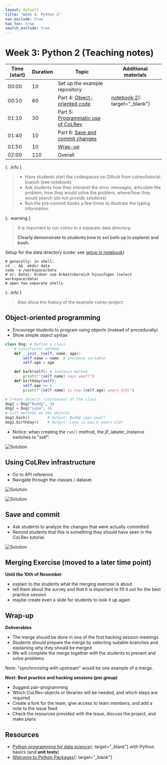 ```yaml
---
layout: default
title: "Week 3: Python 2"
nav_exclude: true
has_toc: true
search_exclude: true
---
```


# Week 3: Python 2 (Teaching notes)

| Time (start) | Duration | Topic                                           | Additional materials                                              |
|--------------|----------|-------------------------------------------------|-------------------------------------------------------------------|
| 00:00        | 10       | Set up the example repository                   |                                                                   |
| 00:10        | 60       | Part 4: [Object-oriented code](#object)         | [notebook 2](week_3_python_notebook_2.html){: target="_blank"}    |
| 01:10        | 30       | Part 5: [Programmatic use of CoLRev](#colrev)   |                                                                   |
| 01:40        | 10       | Part 6: [Save and commit changes](#save-commit) |                                                                   |
| 01:50        | 10       | [Wrap-up](#wrap-up)                             |                                                                   |
| 02:00        | 110      | Overall                                         |                                                                   |

{: .info }
> - Have students start the codespaces on Github from colrev/tutorial branch (see notebook)
> - Ask students how they interpret the error messages, articulate the problem, how they would solve the problem, where/how they would search (do not provide solutions)
> - Run the pre-commit hooks a few times to illustrate the typing information

<div class="page-break"></div>

{: .warning }
> It is important to run colrev in a separate data directory.
> 
> **Clearly demonstrate to students how to set both up in explorer and bash.**

Setup for the data directory (code: see [setup in notebook](week_3_python_notebook_2.html#set-up-the-example-repository))

```
# generally: in shell:
cd .. &&  mkdir data
code -a /workspace/data
# or: Datei: Ordner zum Arbeitsbereich hinzufügen (select workspace/data)
# open two separate shells
```

{: .info }
> Also show the history of the example colrev project.

## Object-oriented programming <a id="object"></a>

- Encourage students to program using objects (instead of procedurally)
- Show simple object syntax

```python
class Dog: # Define a class
    # Constructor method
    def __init__(self, name, age):
        self.name = name  # instance variable
        self.age = age

    def bark(self): # Instance method
        print(f"{self.name} says woof!")
    def birthday(self):
        self.age += 1
        print(f"{self.name} is now {self.age} years old!")

# Create objects (instances) of the class
dog1 = Dog("Buddy", 3)
dog2 = Dog("Luna", 5)
# Call methods on the objects
dog1.bark()        # Output: Buddy says woof!
dog2.birthday()    # Output: Luna is now 6 years old!
```

- Notice: when creating the `run()` method, the jif_labeler_instance switches to "self".

![Solution](../assets/python_solution_5.png)

<div class="page-break"></div>

## Using CoLRev infrastructure <a id="colrev"></a>

- Go to API reference
- Navigate through the classes / dataset

![Solution](../assets/python_solution_6.png)

![Solution](../assets/python_solution_7.png)

## Save and commit  <a id="save-commit"></a>

- Ask students to analyze the changes that were actually committed
- Remind students that this is something they should have seen in the CoLRev tutorial.

![Solution](../assets/python_solution_8.png)

<div class="page-break"></div>

## Merging Exercise (moved to a later time point)

**Until the 10th of November**

- explain to the students what the merging exercise is about 
- tell them about the survey and that it is important to fill it out for the best practice session
- maybe create even a slide for students to look it up again

## Wrap-up <a id="wrap-up"></a>

**Deliverables**

- The merge should be done in one of the first hacking session meetings
- Students should prepare the merge by selecting suitable branches and explaining why they should be merged
- We will complete the merge together with the students to prevent and solve problems

Note: "synchronizing with upstream" would be one example of a merge.

**Next: Best practice and hacking sessions (per group)**

- Suggest pair-programming
- Which CoLRev-objects or libraries will be needed, and which steps are required
- Create a fork for the team, give access to team members, and add a note to the issue feed
- Check the resources provided with the issue, discuss the project, and make plans

## Resources 

- [Python programming for data science](https://www.tomasbeuzen.com/python-programming-for-data-science/README.html){: target="_blank"} with Python basics (and **unit tests**)
- [Welcome to Python Packages](https://py-pkgs.org/){: target="_blank"}
